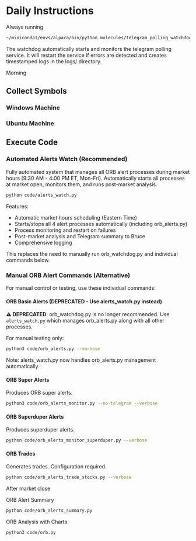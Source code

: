 # Daily Instructions

Always running

```bash
~/miniconda3/envs/alpaca/bin/python molecules/telegram_polling_watchdog.py
```

The watchdog automatically starts and monitors the telegram polling service. It will restart the service if errors are detected and creates timestamped logs in the logs/ directory.

Morning

## Collect Symbols

### Windows Machine

### Ubuntu Machine

## Execute Code

### Automated Alerts Watch (Recommended)

Fully automated system that manages all ORB alert processes during market hours (9:30 AM - 4:00 PM ET, Mon-Fri). Automatically starts all processes at market open, monitors them, and runs post-market analysis.

```bash
python code/alerts_watch.py
```

Features:
- Automatic market hours scheduling (Eastern Time)
- Starts/stops all 4 alert processes automatically (including orb_alerts.py)
- Process monitoring and restart on failures
- Post-market analysis and Telegram summary to Bruce
- Comprehensive logging

This replaces the need to manually run orb_watchdog.py and individual commands below.

### Manual ORB Alert Commands (Alternative)

For manual control or testing, use these individual commands:

#### ORB Basic Alerts (DEPRECATED - Use alerts_watch.py instead)

**⚠️ DEPRECATED**: orb_watchdog.py is no longer recommended. Use `alerts_watch.py` which manages orb_alerts.py along with all other processes.

For manual testing only:

```bash
python3 code/orb_alerts.py --verbose
```

Note: alerts_watch.py now handles orb_alerts.py management automatically.

#### ORB Super Alerts

Produces ORB super alerts.

```bash
python3 code/orb_alerts_monitor.py --no-telegram --verbose
```

#### ORB Superduper Alerts

Produces superduper alerts.

```bash
python code/orb_alerts_monitor_superduper.py --verbose
```

#### ORB Trades

Generates trades. Configuration required.

```bash
python code/orb_alerts_trade_stocks.py --verbose
```

After market close

ORB Alert Summary

```bash
python code/orb_alerts_summary.py
```

ORB Analysis with Charts

```bash
python3 code/orb.py
```
